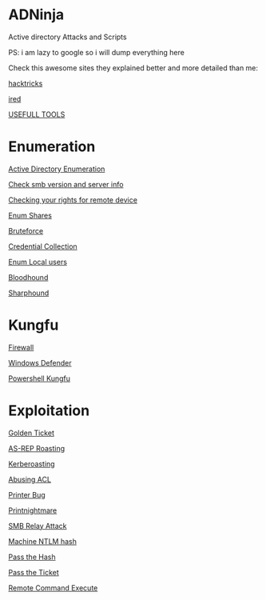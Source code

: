 # ADNinja
Active directory Attacks and Scripts

PS: i am lazy to google so i will dump everything here

Check this awesome sites they explained better and more detailed than me:

[hacktricks](https://book.hacktricks.xyz/)

[ired](https://www.ired.team/)



[USEFULL TOOLS](https://github.com/vanhohen/ADNinja/blob/main/Tutorials/USEFULL%20TOOLS.md)

# Enumeration

[Active Directory Enumeration](https://github.com/vanhohen/ADNinja/blob/main/Tutorials/Active%20Directory%20Enumeration.md)

[Check smb version and server info](https://github.com/vanhohen/ADNinja/blob/main/Tutorials/Check%20smb%20version%20and%20server%20info.md)

[Checking your rights for remote device](https://github.com/vanhohen/ADNinja/blob/main/Tutorials/Checking%20your%20rights%20for%20remote%20device.md)

[Enum Shares](https://github.com/vanhohen/ADNinja/blob/main/Tutorials/Enum%20Shares.md)

[Bruteforce](https://github.com/vanhohen/ADNinja/blob/main/Tutorials/Bruteforce.md)

[Credential Collection](https://github.com/vanhohen/ADNinja/blob/main/Tutorials/Credential%20Collection.md)

[Enum Local users](https://github.com/vanhohen/ADNinja/blob/main/Tutorials/Enum%20Local%20users.md)

[Bloodhound](https://github.com/vanhohen/ADNinja/blob/main/Tutorials/Bloodhound.md)

[Sharphound](https://github.com/vanhohen/ADNinja/blob/main/Tutorials/Sharphound.md)


# Kungfu

[Firewall](https://github.com/vanhohen/ADNinja/blob/main/Tutorials/Firewall.md)

[Windows Defender](https://github.com/vanhohen/ADNinja/blob/main/Tutorials/Windows%20Defender.md)

[Powershell Kungfu](https://github.com/vanhohen/ADNinja/blob/main/Tutorials/Powershell%20Kungfu.md)

# Exploitation

[Golden Ticket](https://github.com/vanhohen/ADNinja/blob/main/Tutorials/Golden%20Ticket.md)

[AS-REP Roasting](https://github.com/vanhohen/ADNinja/blob/main/Tutorials/AS-REP%20Roasting.md)

[Kerberoasting](https://github.com/vanhohen/ADNinja/blob/main/Tutorials/Kerberoasting.md)

[Abusing ACL](https://github.com/vanhohen/ADNinja/blob/main/Tutorials/Abusing%20ACL.md)

[Printer Bug](https://github.com/vanhohen/ADNinja/blob/main/Tutorials/Printer%20Bug.md)

[Printnightmare](https://github.com/vanhohen/ADNinja/blob/main/Tutorials/Printnightmare.md)

[SMB Relay Attack](https://github.com/vanhohen/ADNinja/blob/main/Tutorials/SMB%20Relay%20Attack.md)

[Machine NTLM hash](https://github.com/vanhohen/ADNinja/blob/main/Tutorials/Machine%20NTLM%20hash.md)

[Pass the Hash](https://github.com/vanhohen/ADNinja/blob/main/Tutorials/Pass%20the%20Hash.md)

[Pass the Ticket](https://github.com/vanhohen/ADNinja/blob/main/Tutorials/Pass%20the%20Ticket.md)

[Remote Command Execute](https://github.com/vanhohen/ADNinja/blob/main/Tutorials/Remote%20Command%20Execute.md)









